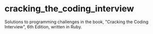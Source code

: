 # cracking_the_coding_interview
Solutions to programming challenges in the book, "Cracking the Coding Interview", 6th Edition, written in Ruby.
